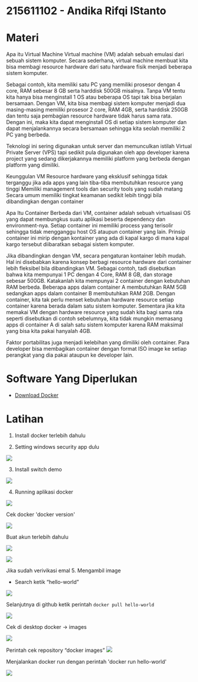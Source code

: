 # 215611102 - Andika Rifqi IStanto

# Materi
Apa itu Virtual Machine
Virtual machine (VM) adalah sebuah emulasi dari sebuah sistem komputer. Secara sederhana, virtual machine membuat kita bisa membagi resource hardware dari satu hardware fisik menjadi beberapa sistem komputer.

Sebagai contoh, kita memiliki satu PC yang memiliki prosesor dengan 4 core, RAM sebesar 8 GB serta harddisk 500GB misalnya. Tanpa VM tentu kita hanya bisa menginstall 1 OS atau beberapa OS tapi tak bisa berjalan bersamaan. Dengan VM, kita bisa membagi sistem komputer menjadi dua masing-masing memiliki prosesor 2 core,  RAM 4GB, serta harddisk 250GB dan tentu saja pembagian resource hardware tidak harus sama rata. Dengan ini, maka kita dapat menginstall OS di setiap sistem komputer dan dapat menjalankannya secara bersamaan sehingga kita seolah memiliki 2 PC yang berbeda.

Teknologi ini sering digunakan untuk server dan memunculkan istilah Virtual Private Server (VPS) tapi sedikit pula digunakan oleh app developer karena project yang sedang dikerjakannya memiliki platform yang berbeda dengan platform yang dimiliki.

 

Keunggulan VM
Resource hardware yang eksklusif sehingga tidak terganggu jika ada apps yang lain tiba-tiba membutuhkan resource yang tinggi
Memiliki management tools dan security tools yang sudah matang
Secara umum memiliki tingkat keamanan sedikit lebih tinggi bila dibandingkan dengan container
 

 

Apa Itu Container
Berbeda dari VM, container adalah sebuah virtualisasi OS yang dapat membungkus suatu aplikasi beserta dependency dan environment-nya. Setiap container ini memiliki process yang terisolir sehingga tidak mengganggu host OS ataupun container yang lain. Prinsip container ini mirip dengan kontainer yang ada di kapal kargo di mana kapal kargo tersebut diibaratkan sebagai sistem komputer.

Jika dibandingkan dengan VM, secara pengaturan kontainer lebih mudah. Hal ini disebabkan karena konsep berbagi resource hardware dari container lebih fleksibel bila dibandingkan VM. Sebagai contoh, tadi disebutkan bahwa kita mempunyai 1 PC dengan 4 Core, RAM 8 GB, dan storage sebesar 500GB. Katakanlah kita mempunyai 2 container dengan kebutuhan RAM berbeda. Beberapa apps dalam container A membutuhkan RAM 5GB sedangkan apps dalam container B membutuhkan RAM 2GB. Dengan container, kita tak perlu menset kebutuhan hardware resource setiap container karena berada dalam satu sistem komputer. Sementara jika kita memakai VM dengan hardware resource yang sudah kita bagi sama rata seperti disebutkan di contoh sebelumnya, kita tidak mungkin memasang apps di container A di salah satu sistem komputer karena RAM maksimal yang bisa kita pakai hanyalah 4GB.

Faktor portabilitas juga menjadi kelebihan yang dimiliki oleh container. Para developer bisa membagikan container dengan format ISO image ke setiap perangkat yang dia pakai ataupun ke developer lain.

# Software Yang Diperlukan
- [Download Docker](https://docs.docker.com/get-docker/)

# Latihan

1.	Install docker terlebih dahulu



2.	Setting windows security app dulu
 
 ![](img/img1.jpg)


3.	Install switch demo

  ![](img/img2.jpg)

4.	Running aplikasi docker

![](img/img3.jpg)

Cek docker 'docker version'
 
![](img/img4.jpg)

Buat akun terlebih dahulu
 
![](img/img5.jpg)


![](img/img6.v)
 

Jika sudah verivikasi emal
5. Mengambil image 
-	Search  ketik “hello-world”
  
![](img/img7.jpg)

Selanjutnya di github ketik perintah `docker pull hello-world`

![](img/img8.jpg)
 
Cek di desktop docker -> images

![](img/img9.jpg)

Perintah cek repository “docker images”
![](img/img10.jpg)

Menjalankan docker run dengan perintah 'docker run hello-world'
 
![](img/img11.jpg)